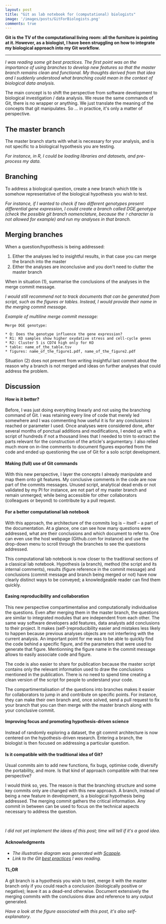 ```yaml
---
layout: post
title: "Git as lab notebook for (computational) biologists"
image: '/images/posts/GitForBiologists.png'
comments: true
---
```


**Git is the TV of the computational living room: all the furniture is pointing at it. However, as a biologist, I have been struggling on how to integrate my biological approach into my Git workflow.**

---

*I was reading some git best practices. The first point was on the importance of using branches to develop new features so that the master branch remains clean and functional. My thoughts derived from that idea and I suddenly understood what branching could mean in the context of biological data analysis.*

The main concept is to shift the perspective from software development to biological investigation / data analysis. We reuse the same commands of Git, there is no wrapper or anything. We just translate the meaning of the concepts that git manipulates. So ... in practice, it's only a matter of perspective.

## The master branch

The master branch starts with what is necessary for your analysis, and is not specific to a biological hypothesis you are testing. 

*For instance, in R, I could be loading libraries and datasets, and pre-process my data.*

## Branching

To address a biological question, create a new branch which title is somehow representative of the biological hypothesis you wish to test.

*For instance, if I wanted to check if two different genotypes present differential gene expression, I could create a branch called DGE.genotype (check the possible git branch nomenclature, because the `?` character is not allowed for example) and run my analyses in that branch.*

## Merging branches

When a question/hypothesis is being addressed:

1. Either the analyses led to insightful results, in that case you can merge the branch into the master
2. Either the analyses are inconclusive and you don't need to clutter the master branch

When in situation (1), summarise the conclusions of the analyses in the merge commit message.

*I would still recommend not to track documents that can be generated from script, such as the figures or tables. Instead, I would provide their name in the merging commit message.*

*Example of multiline merge commit message:*

```
Merge DGE genotype:

* Q: Does the genotype influence the gene expression?
* R1: KO samples show higher oxydative stress and cell-cycle genes
* R2: Cluster 5 is CD74 high only for KO
* table: name_of_the_table.tsv
* figures: name_of_the_figure1.pdf, name_of_the_figure2.pdf
```

Situation (2) does not prevent from writing insightful last commit about the reason why a branch is not merged and ideas on further analyses that could address the problem.

## Discussion

#### How is it better?

Before, I was just doing everything linearly and not using the branching command of Git. I was retaining every line of code that merely led somewhere and I was commenting how useful it is for any conclusions I reached or parameter I used. Once analyses were considered done, after several months of ponctual additions and modifications, I ended up with a script of hundreds if not a thousand lines that I needed to trim to extract the parts relevant for the construction of the article's argumentary. I also relied much more on in-line comments to document figures exported from the code and ended up questioning the use of Git for a solo script development.

#### Making (full) use of Git commands

With this new perspective, I layer the concepts I already manipulate and map them onto git features. My conclusive comments in the code are now part of the commits messages. Unused script, analytical dead ends or not validated by my PI for instance, are not part of my master branch and remain unmerged; while being accessible for other collaborators (colleagues or beyond) to contribute by a pull request.

#### For a better computational lab notebook

With this approach, the architecture of the commits log is – itself – a part of the documentation. At a glance, one can see how many questions were addressed, what are their conclusions and which document to refer to. One can even use the host webpage (Github.com for instance) and use the drop-down menu to scroll through the branches to see the questions addressed.

This computational lab notebook is now closer to the traditional sections of a classical lab notebook. Hypothesis (a branch), method (the script and its internal comments), results (figure reference in the commit message) and conclusions (commit message and branch being merged or not) have now clearly distinct ways to be conveyed; a knowledgeable reader can find them quickly.

#### Easing reproducibility and collaboration

This new perspective compartimentalise and computationally individualise the questions. Even after merging them in the master branch, the questions are similar to integrated modules that are independent from each other. The same way software developers add features, data analysts add conclusions to their project. It makes (self-)reproducibility easier and mistakes less likely to happen because previous analyses objects are not interfering with the current analysis. An important point for me was to be able to quickly find the code behind a specific figure, and the parameters that were used to generate that figure. Mentionning the figure name in the commit message allows to easily associate code and figure.

The code is also easier to share for publication because the master script contains only the relevant information used to draw the conclusions mentioned in the publication. There is no need to spend time creating a clean version of the script for people to understand your code.

The compartimentalisation of the questions into branches makes it easier for collaborators to jump in and contribute on specific points. For instance, they can make their own branch and, once solved, send a pull request to fix your branch that you can then merge with the master branch along with your conclusive commit.

#### Improving focus and promoting hypothesis-driven science

Instead of randomly exploring a dataset, the git commit architecture is now centered on the hypothesis-driven research. Entering a branch, the biologist is then focused on addressing a particular question.

#### Is it compatible with the traditional idea of Git?

Usual commits aim to add new functions, fix bugs, optimise code, diversify the portability, and more. Is that kind of approach compatible with that new perspective? 

I would think so, yes. The reason is that the branching structure and some key commits only are changed with this new approach. A branch, instead of being a new feature in development, is a biological hypothesis being addressed. The merging commit gathers the critical information. Any commit in between can be used to focus on the technical aspects necessary to address the question.

&nbsp;

*I did not yet implement the ideas of this post; time will tell if it's a good idea.*

#### Acknowledgments

- *The illustrative diagram was generated with [Scapple](https://www.literatureandlatte.com/scapple/overview).*
- *Link to the Git [best practices](https://binary-studio.com/2014/05/23/top-10-rules-for-better-git-workflow/) I was reading.*

#### TL;DR

A git branch is a hypothesis you wish to test, merge it with the master branch only if you could reach a conclusion (biologically positive or negative); leave it as a dead-end otherwise. Document extensively the merging commits with the conclusions draw and reference to any output generated. 

*Have a look at the figure associated with this post, it's also self-explanatory*.